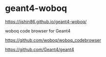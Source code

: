 # geant4-woboq

https://jishin86.github.io/geant4-woboq/

woboq code browser for Geant4

https://github.com/woboq/woboq_codebrowser 

https://github.com/Geant4/geant4


